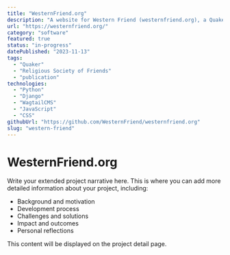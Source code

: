 ```yaml
---
title: "WesternFriend.org"
description: "A website for Western Friend (westernfriend.org), a Quaker publication that provides resources and support for Quaker communities and individuals seeking to live out their faith in the world. Western Friend is part of the Religious Society of Friends."
url: "https://westernfriend.org/"
category: "software"
featured: true
status: "in-progress"
datePublished: "2023-11-13"
tags:
  - "Quaker"
  - "Religious Society of Friends"
  - "publication"
technologies:
  - "Python"
  - "Django"
  - "WagtailCMS"
  - "JavaScript"
  - "CSS"
githubUrl: "https://github.com/WesternFriend/westernfriend.org"
slug: "western-friend"
---
```


# WesternFriend.org

Write your extended project narrative here. This is where you can add more detailed information about your project, including:

- Background and motivation
- Development process
- Challenges and solutions
- Impact and outcomes
- Personal reflections

This content will be displayed on the project detail page.
